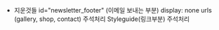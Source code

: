 - 지운것들
  id="newsletter_footer" (이메일 보내는 부분) display: none
  urls (gallery, shop, contact) 주석처리
  Styleguide(링크부분) 주석처리
